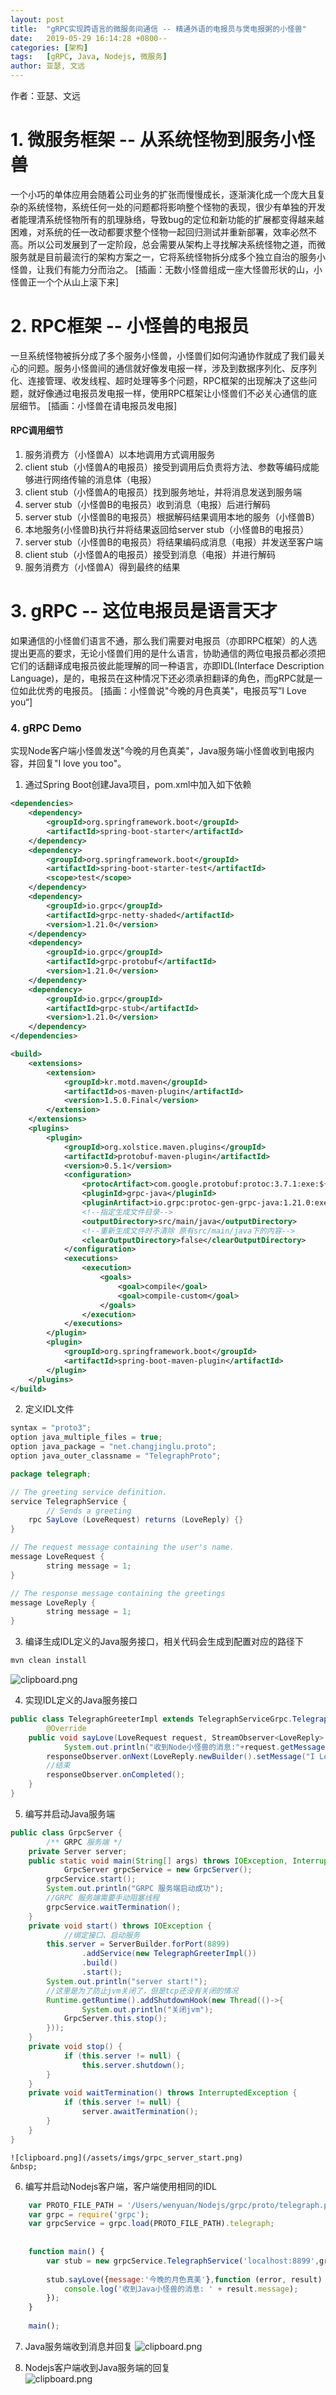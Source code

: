 ```yaml
---
layout: post
title:  "gRPC实现跨语言的微服务间通信 -- 精通外语的电报员与煲电报粥的小怪兽"
date:   2019-05-29 16:14:28 +0800--
categories: [架构]
tags:   [gRPC, Java, Nodejs, 微服务]
author: 亚瑟, 文远
---
```


作者：亚瑟、文远

# 1. 微服务框架 -- 从系统怪物到服务小怪兽
一个小巧的单体应用会随着公司业务的扩张而慢慢成长，逐渐演化成一个庞大且复杂的系统怪物，系统任何一处的问题都将影响整个怪物的表现，很少有单独的开发者能理清系统怪物所有的肌理脉络，导致bug的定位和新功能的扩展都变得越来越困难，对系统的任一改动都要求整个怪物一起回归测试并重新部署，效率必然不高。所以公司发展到了一定阶段，总会需要从架构上寻找解决系统怪物之道，而微服务就是目前最流行的架构方案之一，它将系统怪物拆分成多个独立自治的服务小怪兽，让我们有能力分而治之。
[插画：无数小怪兽组成一座大怪兽形状的山，小怪兽正一个个从山上滚下来]

# 2. RPC框架 -- 小怪兽的电报员
一旦系统怪物被拆分成了多个服务小怪兽，小怪兽们如何沟通协作就成了我们最关心的问题。服务小怪兽间的通信就好像发电报一样，涉及到数据序列化、反序列化、连接管理、收发线程、超时处理等多个问题，RPC框架的出现解决了这些问题，就好像通过电报员发电报一样，使用RPC框架让小怪兽们不必关心通信的底层细节。
[插画：小怪兽在请电报员发电报]

#### RPC调用细节
1. 服务消费方（小怪兽A）以本地调用方式调用服务
2. client stub（小怪兽A的电报员）接受到调用后负责将方法、参数等编码成能够进行网络传输的消息体（电报）
3. client stub（小怪兽A的电报员）找到服务地址，并将消息发送到服务端
4. server stub（小怪兽B的电报员）收到消息（电报）后进行解码
5. server stub（小怪兽B的电报员）根据解码结果调用本地的服务（小怪兽B）
6. 本地服务(小怪兽B)执行并将结果返回给server stub（小怪兽B的电报员）
7. server stub（小怪兽B的电报员）将结果编码成消息（电报）并发送至客户端
8. client stub（小怪兽A的电报员）接受到消息（电报）并进行解码
9. 服务消费方（小怪兽A）得到最终的结果

# 3. gRPC -- 这位电报员是语言天才
如果通信的小怪兽们语言不通，那么我们需要对电报员（亦即RPC框架）的人选提出更高的要求，无论小怪兽们用的是什么语言，协助通信的两位电报员都必须把它们的话翻译成电报员彼此能理解的同一种语言，亦即IDL(Interface Description Language)，是的，电报员在这种情况下还必须承担翻译的角色，而gRPC就是一位如此优秀的电报员。
[插画：小怪兽说"今晚的月色真美"，电报员写”I Love you“]

### 4. gRPC Demo
实现Node客户端小怪兽发送"今晚的月色真美"，Java服务端小怪兽收到电报内容，并回复"I love you too"。

1. 通过Spring Boot创建Java项目，pom.xml中加入如下依赖

```xml
<dependencies>
	<dependency>
		<groupId>org.springframework.boot</groupId>
		<artifactId>spring-boot-starter</artifactId>
	</dependency>
	<dependency>
		<groupId>org.springframework.boot</groupId>
		<artifactId>spring-boot-starter-test</artifactId>
		<scope>test</scope>
	</dependency>
	<dependency>
		<groupId>io.grpc</groupId>
		<artifactId>grpc-netty-shaded</artifactId>
		<version>1.21.0</version>
	</dependency>
	<dependency>
		<groupId>io.grpc</groupId>
		<artifactId>grpc-protobuf</artifactId>
		<version>1.21.0</version>
	</dependency>
	<dependency>
		<groupId>io.grpc</groupId>
		<artifactId>grpc-stub</artifactId>
		<version>1.21.0</version>
	</dependency>
</dependencies>

<build>
	<extensions>
		<extension>
			<groupId>kr.motd.maven</groupId>
			<artifactId>os-maven-plugin</artifactId>
			<version>1.5.0.Final</version>
		</extension>
	</extensions>
	<plugins>
		<plugin>
			<groupId>org.xolstice.maven.plugins</groupId>
			<artifactId>protobuf-maven-plugin</artifactId>
			<version>0.5.1</version>
			<configuration>
				<protocArtifact>com.google.protobuf:protoc:3.7.1:exe:${os.detected.classifier}</protocArtifact>
				<pluginId>grpc-java</pluginId>
				<pluginArtifact>io.grpc:protoc-gen-grpc-java:1.21.0:exe:${os.detected.classifier}</pluginArtifact>
				<!--指定生成文件目录-->
				<outputDirectory>src/main/java</outputDirectory>
				<!--重新生成文件时不清除 原有src/main/java下的内容-->
				<clearOutputDirectory>false</clearOutputDirectory>
			</configuration>
			<executions>
				<execution>
					<goals>
						<goal>compile</goal>
						<goal>compile-custom</goal>
					</goals>
				</execution>
			</executions>
		</plugin>
		<plugin>
			<groupId>org.springframework.boot</groupId>
			<artifactId>spring-boot-maven-plugin</artifactId>
		</plugin>
	</plugins>
</build>  	
```

2. 定义IDL文件

```java
syntax = "proto3";
option java_multiple_files = true;
option java_package = "net.changjinglu.proto";
option java_outer_classname = "TelegraphProto";

package telegraph;

// The greeting service definition.
service TelegraphService {
        // Sends a greeting
    rpc SayLove (LoveRequest) returns (LoveReply) {}
}

// The request message containing the user's name.
message LoveRequest {
        string message = 1;
}

// The response message containing the greetings
message LoveReply {
        string message = 1;
}
```

3. 编译生成IDL定义的Java服务接口，相关代码会生成到配置对应的路径下

```bash
mvn clean install
```

![clipboard.png](/assets/imgs/grpc_generated_code.png)

4. 实现IDL定义的Java服务接口

```java
public class TelegraphGreeterImpl extends TelegraphServiceGrpc.TelegraphServiceImplBase {
        @Override
    public void sayLove(LoveRequest request, StreamObserver<LoveReply> responseObserver) {
            System.out.println("收到Node小怪兽的消息:"+request.getMessage());
        responseObserver.onNext(LoveReply.newBuilder().setMessage("I Love U Too").build());
        //结束
        responseObserver.onCompleted();
    }
}
```

5. 编写并启动Java服务端

```java
public class GrpcServer {
        /** GRPC 服务端 */
    private Server server;
    public static void main(String[] args) throws IOException, InterruptedException {
            GrpcServer grpcService = new GrpcServer();
        grpcService.start();
        System.out.println("GRPC 服务端启动成功");
        //GRPC 服务端需要手动阻塞线程
        grpcService.waitTermination();
    }
    private void start() throws IOException {
            //绑定接口、启动服务
        this.server = ServerBuilder.forPort(8899)
                .addService(new TelegraphGreeterImpl())
                .build()
                .start();
        System.out.println("server start!");
        //这里是为了防止jvm关闭了，但是tcp还没有关闭的情况
        Runtime.getRuntime().addShutdownHook(new Thread(()->{
                System.out.println("关闭jvm");
            GrpcServer.this.stop();
        }));
    }
    private void stop() {
            if (this.server != null) {
                this.server.shutdown();
        }
    }
    private void waitTermination() throws InterruptedException {
            if (this.server != null) {
                server.awaitTermination();
        }
    }
}
```

    ![clipboard.png](/assets/imgs/grpc_server_start.png)
    &nbsp;

6. 编写并启动Nodejs客户端，客户端使用相同的IDL

``` javascript
    var PROTO_FILE_PATH = '/Users/wenyuan/Nodejs/grpc/proto/telegraph.proto';
    var grpc = require('grpc');
    var grpcService = grpc.load(PROTO_FILE_PATH).telegraph;
    
    
    function main() {
        var stub = new grpcService.TelegraphService('localhost:8899',grpc.credentials.createInsecure());
    
        stub.sayLove({message:'今晚的月色真美'},function (error, result) {
            console.log('收到Java小怪兽的消息: ' + result.message);
        });
    }
    
    main();
```
    
7. Java服务端收到消息并回复 
    ![clipboard.png](/assets/imgs/grpc_server_side.png)
      &nbsp;
      
8. Nodejs客户端收到Java服务端的回复           
    ![clipboard.png](/assets/imgs/grpc_client_side.png)





















